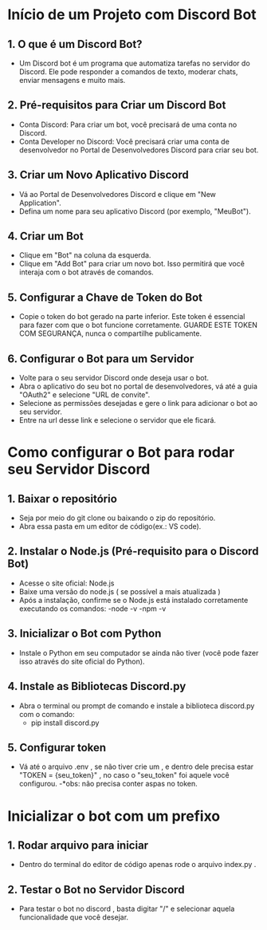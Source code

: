 # Início de um Projeto com Discord Bot
## 1. O que é um Discord Bot?
- Um Discord bot é um programa que automatiza tarefas no servidor do Discord. Ele pode responder a comandos de texto, moderar chats, enviar mensagens e muito mais.

## 2. Pré-requisitos para Criar um Discord Bot
- Conta Discord: Para criar um bot, você precisará de uma conta no Discord.
- Conta Developer no Discord: Você precisará criar uma conta de desenvolvedor no Portal de Desenvolvedores Discord para criar seu bot.

## 3. Criar um Novo Aplicativo Discord
- Vá ao Portal de Desenvolvedores Discord e clique em "New Application".
- Defina um nome para seu aplicativo Discord (por exemplo, "MeuBot").

## 4. Criar um Bot
- Clique em "Bot" na coluna da esquerda.
- Clique em "Add Bot" para criar um novo bot. Isso permitirá que você interaja com o bot através de comandos.

## 5. Configurar a Chave de Token do Bot
- Copie o token do bot gerado na parte inferior. Este token é essencial para fazer com que o bot funcione corretamente. GUARDE ESTE TOKEN COM SEGURANÇA, nunca o compartilhe publicamente.

## 6. Configurar o Bot para um Servidor
- Volte para o seu servidor Discord onde deseja usar o bot.
- Abra o aplicativo do seu bot no portal de desenvolvedores, vá até a guia "OAuth2" e selecione "URL de convite".
- Selecione as permissões desejadas e gere o link para adicionar o bot ao seu servidor.
- Entre na url desse link e selecione o servidor que ele ficará.

# Como configurar o Bot para rodar seu Servidor Discord

## 1. Baixar o repositório
- Seja por meio do git clone ou baixando o zip do repositório.
- Abra essa pasta em um editor de código(ex.: VS code).

## 2. Instalar o Node.js (Pré-requisito para o Discord Bot)
- Acesse o site oficial: Node.js
- Baixe uma versão do node.js ( se possível a mais atualizada )
- Após a instalação, confirme se o Node.js está instalado corretamente executando os comandos:
  -node -v
  -npm -v

## 3. Inicializar o Bot com Python
- Instale o Python em seu computador se ainda não tiver (você pode fazer isso através do site oficial do Python).

## 4. Instale as Bibliotecas Discord.py
- Abra o terminal ou prompt de comando e instale a biblioteca discord.py com o comando:
  - pip install discord.py

## 5. Configurar token
 - Vá até o arquivo .env , se não tiver crie um , e dentro dele precisa estar "TOKEN = {seu_token}" , no caso o "seu_token" foi aquele você configurou.
   -*obs: não precisa conter aspas no token.

# Inicializar o bot com um prefixo
## 1. Rodar arquivo para iniciar
- Dentro do terminal do editor de código apenas rode o arquivo index.py .

## 2. Testar o Bot no Servidor Discord
- Para testar o bot no discord , basta digitar "/" e selecionar aquela funcionalidade que você desejar.

